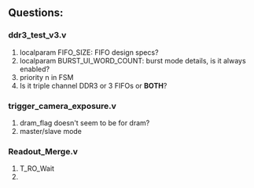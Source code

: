## Questions:
### ddr3_test_v3.v
1. localparam FIFO_SIZE:
	FIFO design specs?
1. localparam BURST_UI_WORD_COUNT:
	burst mode details, is it always enabled?
1. priority n in FSM
2. Is it triple channel DDR3 or 3 FIFOs or __BOTH__?

### trigger_camera_exposure.v
1. dram_flag doesn't seem to be for dram?
1. master/slave mode

### Readout_Merge.v
1. T_RO_Wait
2. 